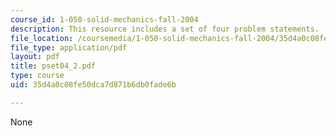 ```yaml
---
course_id: 1-050-solid-mechanics-fall-2004
description: This resource includes a set of four problem statements.
file_location: /coursemedia/1-050-solid-mechanics-fall-2004/35d4a0c08fe50dca7d871b6db0fade6b_pset04_2.pdf
file_type: application/pdf
layout: pdf
title: pset04_2.pdf
type: course
uid: 35d4a0c08fe50dca7d871b6db0fade6b

---
```

None